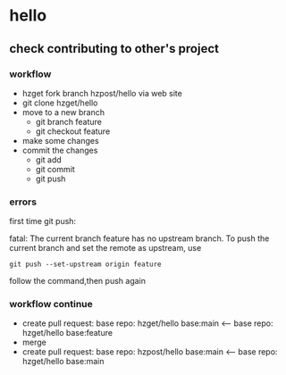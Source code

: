 # hello

## check contributing to other's project

### workflow

* hzget fork branch hzpost/hello via web site
* git clone hzget/hello
* move to a new branch
    * git branch feature
    * git checkout feature
* make some changes
* commit the changes
    * git add
    * git commit
    * git push

### errors

first time git push:

fatal: The current branch feature has no upstream branch.
To push the current branch and set the remote as upstream, use

    git push --set-upstream origin feature

follow the command,then push again

### workflow continue

* create pull request: base repo: hzget/hello base:main  <--  base repo: hzget/hello base:feature
* merge
* create pull request: base repo: hzpost/hello base:main  <--  base repo: hzget/hello base:main

